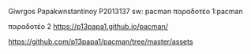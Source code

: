 Giwrgos Papakwnstantinoy 
P2013137
sw: pacman
παραδοτέο 1:pacman

παραδοτέο 2
https://p13papa1.github.io/pacman/

https://github.com/p13papa1/pacman/tree/master/assets



